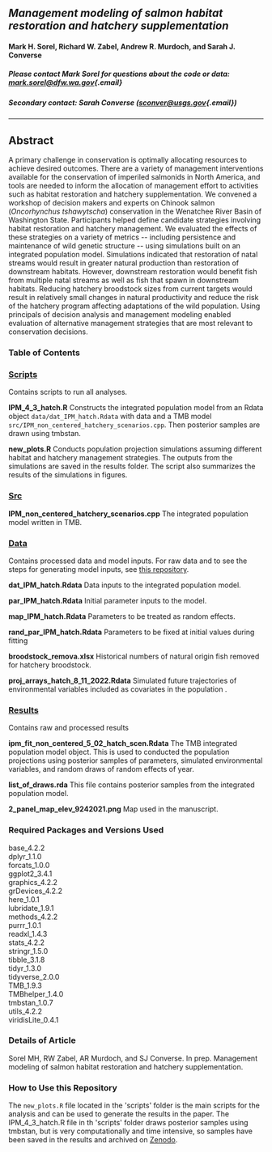 ## *Management modeling of salmon habitat restoration and hatchery supplementation*

#### Mark H. Sorel, Richard W. Zabel, Andrew R. Murdoch, and Sarah J. Converse

##### Please contact Mark Sorel for questions about the code or data: [mark.sorel\@dfw.wa.gov](mailto:mark.sorel@dfw.wa.gov){.email}

##### Secondary contact: Sarah Converse ([sconver\@usgs.gov](mailto:sconver@usgs.gov){.email})

------------------------------------------------------------------------

## Abstract

A primary challenge in conservation is optimally allocating resources to achieve desired outcomes. There are a variety of management interventions available for the conservation of imperiled salmonids in North America, and tools are needed to inform the allocation of management effort to activities such as habitat restoration and hatchery supplementation. We convened a workshop of decision makers and experts on Chinook salmon (*Oncorhynchus tshawytscha*) conservation in the Wenatchee River Basin of Washington State. Participants helped define candidate strategies involving habitat restoration and hatchery management. We evaluated the effects of these strategies on a variety of metrics -- including persistence and maintenance of wild genetic structure -- using simulations built on an integrated population model. Simulations indicated that restoration of natal streams would result in greater natural production than restoration of downstream habitats. However, downstream restoration would benefit fish from multiple natal streams as well as fish that spawn in downstream habitats. Reducing hatchery broodstock sizes from current targets would result in relatively small changes in natural productivity and reduce the risk of the hatchery program affecting adaptations of the wild population. Using principals of decision analysis and management modeling enabled evaluation of alternative management strategies that are most relevant to conservation decisions.

### Table of Contents

### [Scripts](./scripts)

Contains scripts to run all analyses.

**IPM_4\_3_hatch.R** Constructs the integrated population model from an Rdata object `data/dat_IPM_hatch.Rdata` with data and a TMB model `src/IPM_non_centered_hatchery_scenarios.cpp`. Then posterior samples are drawn using tmbstan.

**new_plots.R** Conducts population projection simulations assuming different habitat and hatchery management strategies. The outputs from the simulations are saved in the results folder. The script also summarizes the results of the simulations in figures.

### [Src](./src)

**IPM_non_centered_hatchery_scenarios.cpp** The integrated population model written in TMB.

### [Data](./data)

Contains processed data and model inputs. For raw data and to see the steps for generating model inputs, see [this repository](https://github.com/Quantitative-Conservation-Lab/Sorel_etal_2023_CJFAS).

**dat_IPM_hatch.Rdata** Data inputs to the integrated population model.

**par_IPM_hatch.Rdata** Initial parameter inputs to the model.

**map_IPM_hatch.Rdata** Parameters to be treated as random effects.

**rand_par_IPM_hatch.Rdata** Parameters to be fixed at initial values during fitting

**broodstock_remova.xlsx** Historical numbers of natural origin fish removed for hatchery broodstock.

**proj_arrays_hatch_8_11_2022.Rdata** Simulated future trajectories of environmental variables included as covariates in the population .

### [Results](./results)

Contains raw and processed results

**ipm_fit_non_centered_5_02_hatch_scen.Rdata** The TMB integrated population model object. This is used to conducted the population projections using posterior samples of parameters, simulated environmental variables, and random draws of random effects of year.

**list_of_draws.rda** This file contains posterior samples from the integrated population model.


**2_panel_map_elev_9242021.png** Map used in the manuscript.

### Required Packages and Versions Used

base_4.2.2\
dplyr_1.1.0\
forcats_1.0.0\
ggplot2_3.4.1\
graphics_4.2.2\
grDevices_4.2.2\
here_1.0.1\
lubridate_1.9.1\
methods_4.2.2\
purrr_1.0.1\
readxl_1.4.3\
stats_4.2.2\
stringr_1.5.0\
tibble_3.1.8\
tidyr_1.3.0\
tidyverse_2.0.0\
TMB_1.9.3\
TMBhelper_1.4.0\
tmbstan_1.0.7\
utils_4.2.2\
viridisLite_0.4.1

### Details of Article

Sorel MH, RW Zabel, AR Murdoch, and SJ Converse. In prep. Management modeling of salmon habitat restoration and hatchery supplementation.

### How to Use this Repository

The `new_plots.R` file located in the 'scripts' folder is the main scripts for the analysis and can be used to generate the results in the paper. The IPM_4_3_hatch.R file in th 'scripts' folder draws posterior samples using tmbstan, but is very computationally and time intensive, so samples have been saved in the results and archived on [Zenodo](https://zenodo.org/records/10526151).
